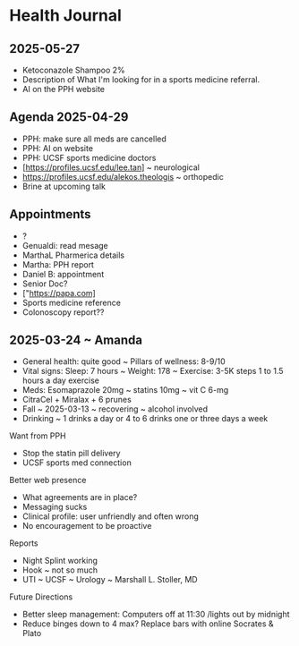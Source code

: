 # Health Journal


## 2025-05-27

* Ketoconazole Shampoo 2%
* Description of What I'm looking for in a sports medicine referral.
* AI on the PPH website


## Agenda 2025-04-29

* PPH: make sure all meds are cancelled
* PPH: AI on website
* PPH: UCSF sports medicine doctors
* [https://profiles.ucsf.edu/lee.tan] ~ neurological
* <https://profiles.ucsf.edu/alekos.theologis> ~ orthopedic
* Brine at upcoming talk

## Appointments

* ?
* Genualdi: read mesage
* MarthaL Pharmerica details
* Martha: PPH report
* Daniel B: appointment
* Senior Doc?
* ["https://papa.com]
* Sports medicine reference
* Colonoscopy report??

## 2025-03-24 ~ Amanda

* General health: quite good ~ Pillars of wellness: 8-9/10
* Vital signs: Sleep: 7 hours ~ Weight: 178 ~ Exercise: 3-5K steps 1 to 1.5 hours a day exercise
* Meds: Esomaprazole 20mg ~ statins 10mg ~ vit C 6-mg
* CitraCel + Miralax + 6 prunes
* Fall ~ 2025-03-13 ~ recovering ~ alcohol involved
* Drinking ~ 1 drinks a day or 4 to 6 drinks one or three days a week

Want from PPH

* Stop the statin pill delivery
* UCSF sports med connection

Better web presence

* What agreements are in place?
* Messaging sucks
* Clinical profile: user unfriendly and often wrong
* No encouragement to be proactive

Reports

* Night Splint working
* Hook ~ not so much
* UTI ~ UCSF ~ Urology ~ Marshall L. Stoller, MD

Future Directions

* Better sleep management: Computers off at 11:30 /lights out by midnight
* Reduce binges down to 4 max? Replace bars with online Socrates & Plato
